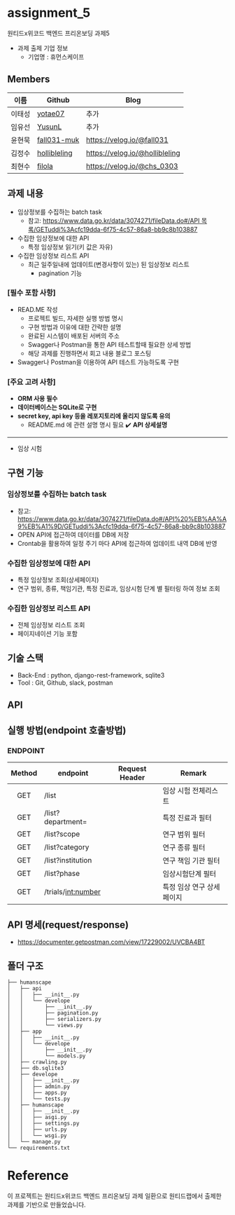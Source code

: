 # assignment_5
원티드x위코드 백엔드 프리온보딩 과제5
- 과제 출제 기업 정보
  - 기업명 : 휴먼스케이프
  
## Members
|이름   |Github                   |Blog|
|-------|-------------------------|--------------------|
|이태성 |[yotae07](https://github.com/yotae07)     | 추가   |
|임유선 |[YusunL](https://github.com/YusunL)   | 추가   |
|윤현묵 |[fall031-muk](https://github.com/fall031-muk) | https://velog.io/@fall031   |
|김정수 |[hollibleling](https://github.com/hollibleling) | https://velog.io/@hollibleling  |
|최현수 |[filola](https://github.com/filola) | https://velog.io/@chs_0303 |

## 과제 내용

- 임상정보를 수집하는 batch task
    - 참고: [https://www.data.go.kr/data/3074271/fileData.do#/API 목록/GETuddi%3Acfc19dda-6f75-4c57-86a8-bb9c8b103887](https://www.data.go.kr/data/3074271/fileData.do#/API%20%EB%AA%A9%EB%A1%9D/GETuddi%3Acfc19dda-6f75-4c57-86a8-bb9c8b103887)
- 수집한 임상정보에 대한 API
    - 특정 임상정보 읽기(키 값은 자유)
- 수집한 임상정보 리스트 API
    - 최근 일주일내에 업데이트(변경사항이 있는) 된 임상정보 리스트
        - pagination 기능

</aside>

### [필수 포함 사항]
- READ.ME 작성
    - 프로젝트 빌드, 자세한 실행 방법 명시
    - 구현 방법과 이유에 대한 간략한 설명
    - 완료된 시스템이 배포된 서버의 주소
    - Swagger나 Postman을 통한 API 테스트할때 필요한 상세 방법
    - 해당 과제를 진행하면서 회고 내용 블로그 포스팅
- Swagger나 Postman을 이용하여 API 테스트 가능하도록 구현

### [주요 고려 사항]
- **ORM 사용 필수**
- **데이터베이스는 SQLite로 구현**
- **secret key, api key 등을 레포지토리에 올리지 않도록 유의**
    - README.md 에 관련 설명 명시 필요
✔️ **API 상세설명**
---

- 임상 시험   
  
## 구현 기능
### 임상정보를 수집하는 batch task
- 참고: https://www.data.go.kr/data/3074271/fileData.do#/API%20%EB%AA%A9%EB%A1%9D/GETuddi%3Acfc19dda-6f75-4c57-86a8-bb9c8b103887
- OPEN API에 접근하여 데이터를 DB에 저장
- Crontab을 활용하여 일정 주기 마다 API에 접근하여 업데이트 내역 DB에 반영

### 수집한 임상정보에 대한 API
- 특정 임상정보 조회(상세페이지)
- 연구 범위, 종류, 책임기관, 특정 진료과, 임상시험 단계 별 필터링 하여 정보 조회

### 수집한 임상정보 리스트 API
- 전체 임상정보 리스트 조회
- 페이지네이션 기능 포함

## 기술 스택
- Back-End : python, django-rest-framework, sqlite3
- Tool     : Git, Github, slack, postman

## API

## 실행 방법(endpoint 호출방법)

### ENDPOINT

| Method | endpoint | Request Header | Remark |
|:------:|-------------|-----|--------|
|GET|/list||임상 시험 전체리스트|
|GET|/list?department=||특정 진료과 필터|
|GET|/list?scope||연구 범위 필터|
|GET|/list?category||연구 종류 필터|
|GET|/list?institution||연구 책임 기관 필터|
|GET|/list?phase||임상시험단계 필터|
|GET|/trials/<int:number>||특정 임상 연구 상세페이지|


## API 명세(request/response)
  - https://documenter.getpostman.com/view/17229002/UVCBA4BT

## 폴더 구조
```
├── humanscape
│   ├── api
│   │   ├── __init__.py
│   │   └── develope
│   │       ├── __init__.py
│   │       ├── pagination.py
│   │       ├── serializers.py
│   │       └── views.py
│   ├── app
│   │   ├── __init__.py
│   │   └── develope
│   │       ├── __init__.py
│   │       └── models.py
│   ├── crawling.py
│   ├── db.sqlite3
│   ├── develope
│   │   ├── __init__.py
│   │   ├── admin.py
│   │   ├── apps.py
│   │   └── tests.py
│   ├── humanscape
│   │   ├── __init__.py
│   │   ├── asgi.py
│   │   ├── settings.py
│   │   ├── urls.py
│   │   └── wsgi.py
│   └── manage.py
└── requirements.txt

```

# Reference
이 프로젝트는 원티드x위코드 백엔드 프리온보딩 과제 일환으로 원티드랩에서 출제한 과제를 기반으로 만들었습니다.
